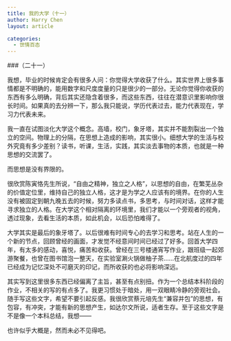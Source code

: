 ```yaml
---
title: 我的大学（十一）
author: Harry Chen
layout: article

categories:
  - 世情百态
---
```


###（二十一）

  我想，毕业的时候肯定会有很多人问：你觉得大学收获了什么。其实世界上很多事情都是不明确的，能用数字和尺度度量的只是很少的一部分。无论你觉得你收获的东西有多么明确，背后其实还隐含着很多，而这些东西，往往在潜意识里影响你很长时间。如果真的去分辨一下，那么我只能说，学历代表过去，能力代表现在，学习力代表未来。

  我一直在试图淡化大学这个概念。高墙，校门，象牙塔，其实并不能割裂出一个独立的空间。物理上的分隔，在思想上造成的影响，其实很小。细想大学的生活与校外究竟有多少差别？读书，听课，生活，实践，其实淡去事物的本质，也就是一种思想的交流罢了。

  而思想是没有界限的。

  很欣赏陈寅恪先生所说，“自由之精神，独立之人格”，以思想的自由，在繁芜丛杂的价值定位里，维持自己的独立人格，这才是为学之人应该有的境界。在你的人生没有被固定到朝九晚五去的时候，努力多读点书，多思考，与时间对话，这样才能寻求独立的人格。在大学这个相对隔离的环境里，我们才能以一个旁观者的视角，透过现象，去看生活的本质，如此机会，以后恐怕难得了。

  大学其实是最后的象牙塔了。以后很难有时间专心的去学习和思考。站在人生的一个新的节点，回顾曾经的画面，才发觉不经意间时间已经过了好多。回首大学四年，有太多的感动，喜悦，痛苦和收获。曾经在三号楼通宵写作业，跟班级一起郊游聚餐，也曾在图书馆泡一整天，在实验室涮火锅做柚子茶……在北航度过的四年已经成为记忆深处不可磨灭的印记，而所收获的也必将影响深远。

  其实写到这里很多东西已经偏离了主旨，甚至有点别扭。作为一个总结本科阶段的作业，不相关的写的有点多了。我更习惯处于暗处，用一双眼睛冷静的旁观社会。随手写这些文字，希望不要引起反感。我很欣赏蔡元培先生“兼容并包”的思想，有包容，有冲突，才能有新的思想产生，如达尔文所说，适者生存。至于这些文字是不是像一个本科总结，我想——

  也许似乎大概是，然而未必不见得吧。
